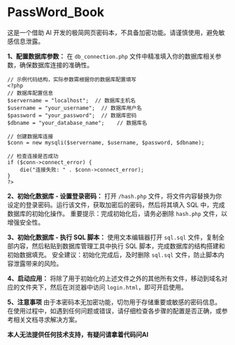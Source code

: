 # PassWord_Book
这是一个借助 AI 开发的极简网页密码本，不具备加密功能。请谨慎使用，避免敏感信息泄露。

**1、配置数据库参数：** 
在 `db_connection.php` 文件中精准填入你的数据库相关参数，确保数据库连接的准确性。
```
// 示例代码结构，实际参数需根据你的数据库配置填写
<?php
// 数据库配置信息
$servername = "localhost";  // 数据库主机名
$username = "your_username";  // 数据库用户名
$password = "your_password";  // 数据库密码
$dbname = "your_database_name";    // 数据库名

// 创建数据库连接
$conn = new mysqli($servername, $username, $password, $dbname);

// 检查连接是否成功
if ($conn->connect_error) {
    die("连接失败: " . $conn->connect_error);
}
?>
```
**2、初始化数据库 - 设置登录密码：**
打开 `/hash.php` 文件，将文件内容替换为你设定的登录密码。运行该文件，获取加密后的密码，然后将其填入 SQL 中，完成数据库的初始化操作。
重要提示：完成初始化后，请务必删除 `hash.php` 文件，以增强安全性。

**3、初始化数据库 - 执行 SQL 脚本：**
使用文本编辑器打开 `sql.sql` 文件，复制全部内容，然后粘贴到数据库管理工具中执行 SQL 脚本，完成数据库的结构搭建和初始数据填充。
安全建议：初始化完成后，及时删除 `sql.sql` 文件，防止脚本内容泄露带来的风险。

**4、启动应用：**
将除了用于初始化的上述文件之外的其他所有文件，移动到域名对应的文件夹下，然后在浏览器中访问 `login.html`，即可开启使用。

**5、注意事项**
由于本密码本无加密功能，切勿用于存储重要或敏感的密码信息。
在使用过程中，如遇到任何问题或错误，请仔细检查各步骤的配置是否正确，或参考相关文档寻求解决方案。

**本人无法提供任何技术支持，有疑问请拿着代码问AI**
